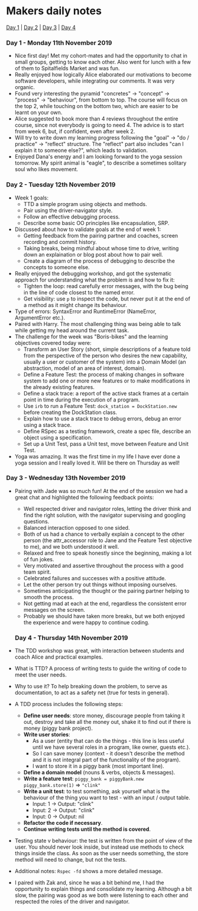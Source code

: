 # Makers daily notes

[Day 1](#day-1---monday-11th-november-2019) | [Day 2](#day-2---tuesday-12th-november-2019) | [Day 3](#day-3---wednesday-13th-november-2019) | [Day 4](#day-4---thursday-14th-november-2019)

### Day 1 - Monday 11th November 2019

- Nice first day! Met my cohort-mates and had the opportunity to chat in small groups, getting to know each other. Also went for lunch with a few of them to Spitalfields Market and was fun.
- Really enjoyed how logically Alice elaborated our motivations to become software developers, while integrating our comments. It was very organic.
- Found very interesting the pyramid "concretes" -> "concept" -> "process" -> "behaviour", from bottom to top. The course will focus on the top 2, while touching on the bottom two, which are easier to be learnt on your own.
- Alice suggested to book more than 4 reviews throughout the entire course, since not everybody is going to need 4. The advice is to start from week 6, but, if confident, even after week 2.
- Will try to write down my learning progress following the "goal" -> "do / practice" -> "reflect" structure. The "reflect" part also includes "can I explain it to someone else?", which leads to validation.
- Enjoyed Dana's energy and I am looking forward to the yoga session tomorrow. My spirit animal is "eagle", to describe a sometimes solitary soul who likes movement.

### Day 2 - Tuesday 12th November 2019

- Week 1 goals:
  - TTD a simple program using objects and methods.
  - Pair using the driver-navigator style.
  - Follow an effective debugging process.
  - Describe some basic OO principles like encapsulation, SRP.
- Discussed about how to validate goals at the end of week 1:
  - Getting feedback from the pairing partner and coaches, screen recording and commit history.
  - Taking breaks, being mindful about whose time to drive, writing down an explaination or blog post about how to pair well.
  - Create a diagram of the process of debugging to describe the concepts to someone else.
- Really enjoyed the debugging workshop, and got the systematic approach for understanding what the problem is and how to fix it:
  - Tighten the loop: read carefully error messages, with the bug being in the line of code closest to the named error.
  - Get visibility: use `p` to inspect the code, but never put it at the end of a method as it might change its behaviour.
- Type of errors: SyntaxError and RuntimeError (NameError, ArgumentError etc.).
- Paired with Harry. The most challenging thing was being able to talk while getting my head around the current task.
- The challenge for the week was "Boris-bikes" and the learning objectives covered today were:
  - Transform an User Story (short, simple descriptions of a feature told from the perspective of the person who desires the new capability, usually a user or customer of the system) into a Domain Model (an abstraction, model of an area of interest, domain).
  - Define a Feature Test: the process of making changes in software system to add one or more new features or to make modifications in the already existing features.
  - Define a stack trace: a report of the active stack frames at a certain point in time during the execution of a program.
  - Use `irb` to run a Feature Test: `dock_station = DockStation.new` before creating the DockStation class.
  - Explain how to use a stack trace to debug errors, debug an error using a stack trace.
  - Define RSpec as a testing framework, create a spec file, describe an object using a specification.
  - Set up a Unit Test, pass a Unit test, move between Feature and Unit Test.
- Yoga was amazing. It was the first time in my life I have ever done a yoga session and I really loved it. Will be there on Thursday as well!

### Day 3 - Wednesday 13th November 2019

- Pairing with Jade was so much fun! At the end of the session we had a great chat and highlighted the following feedback points:
  - Well respected driver and navigator roles, letting the driver think and find the right solution, with the navigator supervising and googling questions.
  - Balanced interaction opposed to one sided.
  - Both of us had a chance to verbally explain a concept to the other person (the attr_accessor role to Jane and the Feature Test objective to me), and we both understood it well.
  - Relaxed and free to speak honestly since the beginning, making a lot of fun jokes.
  - Very motivated and assertive throughout the process with a good team spirit.
  - Celebrated failures and successes with a positive attitude.
  - Let the other person try out things without imposing ourselves.
  - Sometimes anticipating the thought or the pairing partner helping to smooth the process.
  - Not getting mad at each at the end, regardless the consistent error messages on the screen.
  - Probably we should have taken more breaks, but we both enjoyed the experience and were happy to continue coding.

  ### Day 4 - Thursday 14th November 2019

- The TDD workshop was great, with interaction between students and coach Alice and practical examples.
- What is TTD? A process of writing tests to guide the writing of code to meet the user needs.
- Why to use it? To help breaking down the problem, to serve as documentation, to act as a safety net (true for tests in general).

- A TDD process includes the following steps:
  - **Define user needs**: store money, discourage people from taking it out, destroy and take all the money out, shake it to find out if there is money (piggy bank project).
  - **Write user stories**:
    - As a user (entity that can do the things - this line is less useful until we have several roles in a program, like owner, guests etc.).
    - So I can save money (context - it doesn't describe the method and it is not integral part of the functionality of the program).
    - I want to store it in a piggy bank (most important line).
  - **Define a domain model** (nouns & verbs, objects & messages).
  - **Write a feature test**:
    `piggy_bank = piggyBank.new`
    `piggy_bank.store(1)`
    => `"clink"`
  - **Write a unit test**: to test something, ask yourself what is the behaviour of the thing you want to test - with an input / output table.
    - Input: 1 -> Output: "clink"
    - Input: 2 -> Output: "clink"
    - Input: 0 -> Output: nil
  - **Refactor the code if necessary**.
  - **Continue writing tests until the method is covered**.

- Testing state v behaviour: the test is written from the point of view of the user. You should never look inside, but instead use methods to check things inside the class. As soon as the user needs something, the store method will need to change, but not the tests.
- Additional notes: `Rspec -fd` shows a more detailed message.
- I paired with Zak and, since he was a bit behind me, I had the opportunity to explain things and consolidate my learning. Although a bit slow, the pairing was good as we both were listening to each other and respected the roles of the driver and navigator.